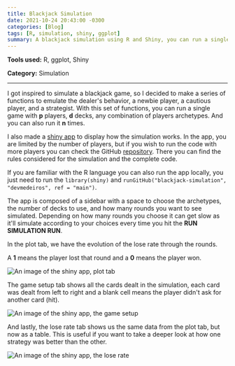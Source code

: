 ```yaml
---
title: Blackjack Simulation
date: 2021-10-24 20:43:00 -0300
categories: [Blog]
tags: [R, simulation, shiny, ggplot]
summary: A blackjack simulation using R and Shiny, you can run a single game with p players, d decks, n times
---
```


**Tools used:** R, ggplot, Shiny

**Category:** Simulation

---

<!--more-->

I got inspired to simulate a blackjack game, so I decided to make a series of functions to emulate the dealer's behavior, a newbie player, a cautious player, and a strategist. With this set of functions, you can run a single game with **p** players, **d** decks, any combination of players archetypes. And you can also run it **n** times.

I also made a [shiny app](https://jaqueline-medeiros.shinyapps.io/appa/) to display how the simulation works. In the app, you are limited by the number of players, but if you wish to run the code with more players you can check the GitHub [repository](https://github.com/devmedeiros/blackjack-simulation). There you can find the rules considered for the simulation and the complete code.

If you are familiar with the R language you can also run the app locally, you just need to run the `library(shiny)` and `runGitHub("blackjack-simulation", "devmedeiros", ref = "main")`.

The app is composed of a sidebar with a space to choose the archetypes, the number of decks to use, and how many rounds you want to see simulated. Depending on how many rounds you choose it can get slow as it'll simulate according to your choices every time you hit the **RUN SIMULATION RUN**.

In the plot tab, we have the evolution of the lose rate through the rounds.

A **1** means the player lost that round and a **0** means the player won.

![An image of the shiny app, plot tab](https://ik.imagekit.io/devmedeiros/plot_cm7Dhm0u6a.png?updatedAt=1635119435941)

The game setup tab shows all the cards dealt in the simulation, each card was dealt from left to right and a blank cell means the player didn't ask for another card (hit).

![An image of the shiny app, the game setup](https://ik.imagekit.io/devmedeiros/game-setup_-FspHIe5w.png?updatedAt=1635119436114)

And lastly, the lose rate tab shows us the same data from the plot tab, but now as a table. This is useful if you want to take a deeper look at how one strategy was better than the other.

![An image of the shiny app, the lose rate](https://ik.imagekit.io/devmedeiros/lose_rate_jPTu-cXHuN.png?updatedAt=1635119436123)
